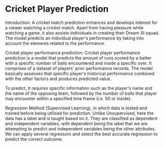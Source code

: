 # Cricket Player Prediction
Introduction: A cricket match prediction enhances and develops interest for a viewer watching a cricket match. Apart from having pleasure while watching a game, it also assists individuals in creating their Dream XI squad. The model predicts an individual player's performance by taking into account the elements related to the performance.

Cricket player performance prediction: Cricket player performance prediction is a model that predicts the amount of runs scored by a batter with a specific number of balls encountered and inside a specific over. It comprises of a dataset of players' prior performance records. The model basically assesses that specific player's historical performance combined with the other factors and produces predicted value.

To predict, it requires specific information such as the player's name and the name of the opposing team, followed by the number of balls that player may encounter within a specified time frame (i.e. 50 or inside).

Regression Method (Supervised Learning), in which data is tested and trained before being utilised for prediction. Unlike Unsupervised, here the data has a label and is taught based on it. They are classified as dependent and independent variables, with dependent being the label that we are attempting to predict and independent variables being the other attributes. We can apply several regressors and select the best accurate regression to predict the correct outcome.
